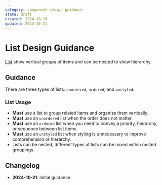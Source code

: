 ```yaml
---
category: component design guidance
state: draft
created: 2024-10-16
updated: 2024-10-21
---
```


# List Design Guidance

[List](https://clarity.design/documentation/list) show vertical groups of items and can be nested to show hierarchy.

## Guidance

There are three types of lists: `unordered`, `ordered`, and `unstyled`.

### List Usage

- **Must** use a list to group related items and organize them vertically.
- **Must** use an `unordered` list when the order does not matter.
- **Must** use an `ordered` list when you need to convey a priority, hierarchy, or sequence between list items.
- **Must** use an `unstyled` list when styling is unnecessary to improve comprehension or hierarchy.
- Lists can be nested, different types of lists can be mixed within nested groupings.

## Changelog

- **2024-10-21**: Initial guidance
